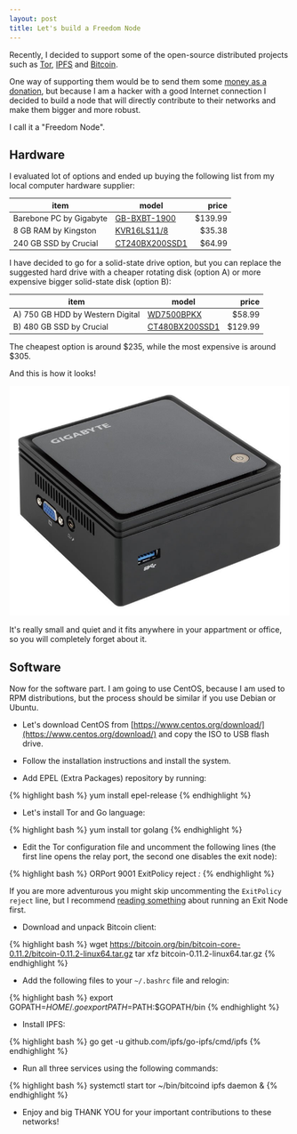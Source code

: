 ```yaml
---
layout: post
title: Let's build a Freedom Node
---
```


Recently, I decided to support some of the open-source distributed projects such as [Tor](https://www.torproject.org/), [IPFS](https://ipfs.io/) and [Bitcoin](https://bitcoin.org/).

One way of supporting them would be to send them some [money as a donation](https://www.torproject.org/donate),
but because I am a hacker with a good Internet connection I decided to build a node that will directly contribute to their networks and make them bigger and more robust.

I call it a "Freedom Node".

## Hardware

I evaluated lot of options and ended up buying the following list from my local computer hardware supplier:

| item | model | price |
|------|------|------:|
| Barebone PC by Gigabyte | [GB-BXBT-1900](http://amzn.to/1TO7SyU) | $139.99 |
| 8 GB RAM by Kingston | [KVR16LS11/8](http://amzn.to/1mOhUWs) | $35.38 |
| 240 GB SSD by Crucial | [CT240BX200SSD1](http://amzn.to/1TQMXeG) | $64.99 |

I have decided to go for a solid-state drive option, but you can replace the suggested hard drive
with a cheaper rotating disk (option A) or more expensive bigger solid-state disk (option B):

| item | model | price |
|------|------|------:|
| A) 750 GB HDD by Western Digital | [WD7500BPKX](http://amzn.to/1RHIOKH) | $58.99 |
| B) 480 GB SSD by Crucial | [CT480BX200SSD1](http://amzn.to/1TQN61w) | $129.99 |

The cheapest option is around $235, while the most expensive is around $305.

And this is how it looks!

![bxbt](/assets/bxbt.jpg)

It's really small and quiet and it fits anywhere in your appartment or office, so you will completely forget about it.

## Software

Now for the software part. I am going to use CentOS, because I am used to RPM distributions, but the process should be similar if you use Debian or Ubuntu.

* Let's download CentOS from [https://www.centos.org/download/](https://www.centos.org/download/) and copy the ISO to USB flash drive.

* Follow the installation instructions and install the system.

* Add EPEL (Extra Packages) repository by running:

{% highlight bash %}
yum install epel-release
{% endhighlight %}

* Let's install Tor and Go language:

{% highlight bash %}
yum install tor golang
{% endhighlight %}

* Edit the Tor configuration file and uncomment the following lines (the first line opens the relay port, the second one disables the exit node):

{% highlight bash %}
ORPort 9001
ExitPolicy reject *:*
{% endhighlight %}

If you are more adventurous you might skip uncommenting the `ExitPolicy reject` line, but I recommend [reading something](https://blog.torproject.org/blog/tips-running-exit-node-minimal-harassment) about running an Exit Node first.

* Download and unpack Bitcoin client:

{% highlight bash %}
wget https://bitcoin.org/bin/bitcoin-core-0.11.2/bitcoin-0.11.2-linux64.tar.gz
tar xfz bitcoin-0.11.2-linux64.tar.gz
{% endhighlight %}

* Add the following files to your `~/.bashrc` file and relogin:

{% highlight bash %}
export GOPATH=$HOME/.go
export PATH=$PATH:$GOPATH/bin
{% endhighlight %}

* Install IPFS:

{% highlight bash %}
go get -u github.com/ipfs/go-ipfs/cmd/ipfs
{% endhighlight %}

* Run all three services using the following commands:

{% highlight bash %}
systemctl start tor
~/bin/bitcoind
ipfs daemon &
{% endhighlight %}

* Enjoy and big THANK YOU for your important contributions to these networks!
